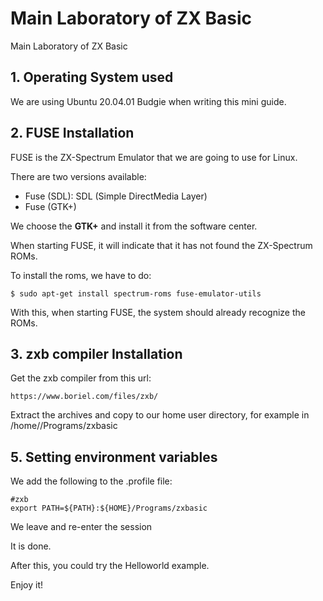 # Main Laboratory of ZX Basic

Main Laboratory of ZX Basic

## 1. Operating System used

We are using Ubuntu 20.04.01 Budgie when writing this mini guide.

## 2. FUSE Installation

FUSE is the ZX-Spectrum Emulator that we are going to use for Linux.

There are two versions available:

- Fuse (SDL): SDL (Simple DirectMedia Layer) 
- Fuse (GTK+)

We choose the __GTK+__ and install it from the software center.

When starting FUSE, it will indicate that it has not found the ZX-Spectrum ROMs.

To install the roms, we have to do:

```shell
$ sudo apt-get install spectrum-roms fuse-emulator-utils
```

With this, when starting FUSE, the system should already recognize the ROMs.

## 3. zxb compiler Installation

Get the zxb compiler from this url:

```url
https://www.boriel.com/files/zxb/
```

Extract the archives and copy to our home user directory, for example in /home/<user>/Programs/zxbasic

## 5. Setting environment variables

We add the following to the .profile file:

```
#zxb
export PATH=${PATH}:${HOME}/Programs/zxbasic
```

We leave and re-enter the session

It is done.

After this, you could try the Helloworld example.

Enjoy it!
